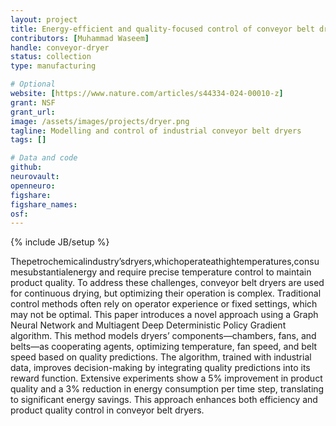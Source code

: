 ```yaml
---
layout: project
title: Energy-efficient and quality-focused control of conveyor belt dryers in petrochemical production
contributors: [Muhammad Waseem]
handle: conveyor-dryer
status: collection
type: manufacturing

# Optional
website: [https://www.nature.com/articles/s44334-024-00010-z]
grant: NSF
grant_url:
image: /assets/images/projects/dryer.png
tagline: Modelling and control of industrial conveyor belt dryers
tags: []

# Data and code
github: 
neurovault:
openneuro:
figshare:
figshare_names:
osf:
---
```

{% include JB/setup %}

 Thepetrochemicalindustry’sdryers,whichoperateathightemperatures,consumesubstantialenergy and require precise temperature control to maintain product quality. To address these challenges,
 conveyor belt dryers are used for continuous drying, but optimizing their operation is complex. Traditional control methods often rely on operator experience or fixed settings, which may not be
 optimal. This paper introduces a novel approach using a Graph Neural Network and Multiagent Deep Deterministic Policy Gradient algorithm. This method models dryers’ components—chambers, fans,
 and belts—as cooperating agents, optimizing temperature, fan speed, and belt speed based on quality predictions. The algorithm, trained with industrial data, improves decision-making by
 integrating quality predictions into its reward function. Extensive experiments show a 5% improvement in product quality and a 3% reduction in energy consumption per time step, translating
 to significant energy savings. This approach enhances both efficiency and product quality control in conveyor belt dryers.





